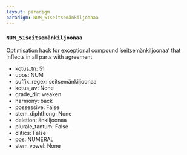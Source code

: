 ```yaml
---
layout: paradigm
paradigm: NUM_51seitsemänkiljoonaa
---
```

### ` NUM_51seitsemänkiljoonaa `

Optimisation hack for exceptional compound ’seitsemänkiljoonaa’ that inflects in all parts with agreement
* kotus_tn: 51
* upos: NUM
* suffix_regex: seitsemänkiljoonaa
* kotus_av: None
* grade_dir: weaken
* harmony: back
* possessive: False
* stem_diphthong: None
* deletion: änkiljoonaa
* plurale_tantum: False
* clitics: False
* pos: NUMERAL
* stem_vowel: None
